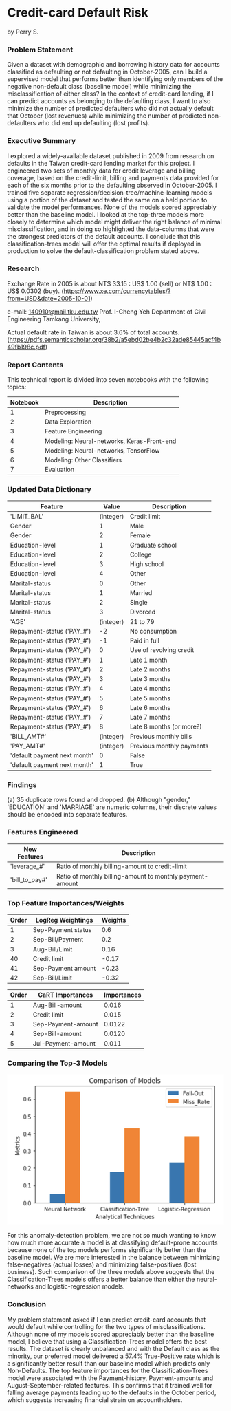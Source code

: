 # Credit-card Default Risk
by Perry S.

### Problem Statement

   Given a dataset with demographic and borrowing history data for accounts classified as defaulting or not defaulting in October-2005, can I build a supervised model that performs better than identifying only members of the negative non-default class (baseline model) while minimizing the misclassification of either class?  In the context of credit-card lending, if I can predict accounts as belonging to the defaulting class, I want to also minimize the number of predicted defaulters who did not actually default that October (lost revenues) while minimizing the number of predicted non-defaulters who did end up defaulting (lost profits).
   
### Executive Summary

   I explored a widely-available dataset published in 2009 from research on defaults in the Taiwan credit-card lending market for this project.  I engineered two sets of monthly data for credit leverage and billing coverage, based on the credit-limit, billing and payments data provided for each of the six months prior to the defaulting observed in October-2005.  I trained five separate regression/decision-tree/machine-learning models using a portion of the dataset and tested the same on a held portion to validate the model performances. None of the models scored appreciably better than the baseline model.  I looked at the top-three models more closely to determine which model might deliver the right balance of minimal misclassification, and in doing so highlighted the data-columns that were the strongest predictors of the default accounts.  I conclude that this classification-trees model will offer the optimal results if deployed in production to solve the default-classification problem stated above.
     
   
### Research

Exchange Rate in 2005 is about NT$ 33.15 : US$ 1.00 (sell) or NT$ 1.00 : US$ 0.0302 (buy).
(https://www.xe.com/currencytables/?from=USD&date=2005-10-01)
  
e-mail: 140910@mail.tku.edu.tw
Prof. I-Cheng Yeh
Department of Civil Engineering
Tamkang University,

Actual default rate in Taiwan is about 3.6% of total accounts.
(https://pdfs.semanticscholar.org/38b2/a5ebd02be4b2c32ade85445acf4b49fb198c.pdf)

   
### Report Contents

This technical report is divided into seven notebooks with the following topics:

| Notebook | Description |
| --- | --- |
| 1 | Preprocessing |
| 2 | Data Exploration |
| 3 | Feature Engineering |
| 4 | Modeling: Neural-networks, Keras-Front-end |
| 5 | Modeling: Neural-networks, TensorFlow |
| 6 | Modeling: Other Classifiers |
| 7 | Evaluation |


### Updated Data Dictionary   
   
| Feature | Value | Description |
| --- | --- | --- |
| 'LIMIT_BAL' | (integer) | Credit limit |
| Gender | 1 | Male |
| Gender | 2 | Female |
| Education-level | 1 | Graduate school |
| Education-level | 2 | College |
| Education-level | 3 | High school |
| Education-level | 4 | Other |
| Marital-status | 0 | Other |
| Marital-status | 1 | Married |
| Marital-status | 2 | Single |
| Marital-status | 3 | Divorced |
| 'AGE' | (integer) | 21 to 79 |
| Repayment-status ('PAY_#') | -2 | No consumption  |
| Repayment-status ('PAY_#') | -1 | Paid in full |
| Repayment-status ('PAY_#') | 0 | Use of revolving credit |
| Repayment-status ('PAY_#') | 1 | Late 1 month |
| Repayment-status ('PAY_#') | 2 | Late 2 months |
| Repayment-status ('PAY_#') | 3 | Late 3 months |
| Repayment-status ('PAY_#') | 4 | Late 4 months |
| Repayment-status ('PAY_#') | 5 | Late 5 months |
| Repayment-status ('PAY_#') | 6 | Late 6 months |
| Repayment-status ('PAY_#') | 7 | Late 7 months |
| Repayment-status ('PAY_#') | 8 | Late 8 months (or more?) |
| 'BILL_AMT#' | (integer) | Previous monthly bills |
| 'PAY_AMT#' | (integer) | Previous monthly payments |
| 'default payment next month' | 0 | False |
| 'default payment next month' | 1 | True |


### Findings

(a) 35 duplicate rows found and dropped.
(b) Although "gender," 'EDUCATION' and 'MARRIAGE' are numeric columns, their discrete values should be encoded into separate features.


### Features Engineered


| New Features | Description |
| --- | --- |
| 'leverage_#' | Ratio of monthly billing-amount to credit-limit |
| 'bill_to_pay#' | Ratio of monthly billing-amount to monthly payment-amount |


### Top Feature Importances/Weights


| Order | LogReg Weightings | Weights |
| --- | --- | --- |
| 1 | Sep-Payment status | 0.6 |
| 2 | Sep-Bill/Payment | 0.2 |
| 3 | Aug-Bill/Limit | 0.16 |
| 40 | Credit limit | -0.17 |
| 41 | Sep-Payment amount | -0.23 |
| 42 | Sep-Bill/Limit | -0.32 |


| Order | CaRT Importances | Importances |
| --- | --- | --- |
| 1 | Aug-Bill-amount | 0.016
| 2 | Credit limit | 0.015
| 3 | Sep-Payment-amount | 0.0122
| 4 | Sep-Bill-amount | 0.0120
| 5 | Jul-Payment-amount | 0.011


### Comparing the Top-3 Models

![Evaluation](https://github.com/perrys222242/cap_credit/blob/master/image_files/eval.jpg)

For this anomaly-detection problem, we are not so much wanting to know how much more accurate a model is at classifying default-prone accounts because none of the top models performs significantly better than the baseline model.  We are more interested in the balance between minimizing false-negatives (actual losses) and minimizing false-positives (lost business).  Such comparison of the three models above suggests that the Classification-Trees models offers a better balance than either the neural-networks and logistic-regression models.


### Conclusion

   My problem statement asked if I can predict credit-card accounts that would default while controlling for the two types of misclassifications. Although none of my models scored appreciably better than the baseline model, I believe that using a Classification-Trees model offers the best results. The dataset is clearly unbalanced and with the Default class as the minority, our preferred model delivered a 57.4% True-Positive rate which is a significantly better result than our baseline model which predicts only Non-Defaults. The top feature importances for the Classification-Trees model were associated with the Payment-history, Payment-amounts and August-September-related features. This confirms that it trained well for falling average payments leading up to the defaults in the October period, which suggests increasing financial strain on accountholders.